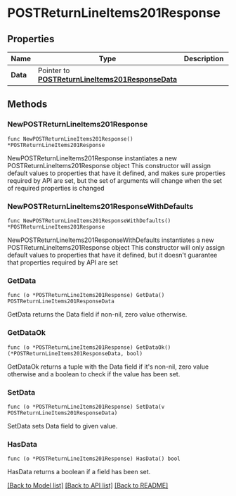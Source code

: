 # POSTReturnLineItems201Response

## Properties

Name | Type | Description | Notes
------------ | ------------- | ------------- | -------------
**Data** | Pointer to [**POSTReturnLineItems201ResponseData**](POSTReturnLineItems201ResponseData.md) |  | [optional] 

## Methods

### NewPOSTReturnLineItems201Response

`func NewPOSTReturnLineItems201Response() *POSTReturnLineItems201Response`

NewPOSTReturnLineItems201Response instantiates a new POSTReturnLineItems201Response object
This constructor will assign default values to properties that have it defined,
and makes sure properties required by API are set, but the set of arguments
will change when the set of required properties is changed

### NewPOSTReturnLineItems201ResponseWithDefaults

`func NewPOSTReturnLineItems201ResponseWithDefaults() *POSTReturnLineItems201Response`

NewPOSTReturnLineItems201ResponseWithDefaults instantiates a new POSTReturnLineItems201Response object
This constructor will only assign default values to properties that have it defined,
but it doesn't guarantee that properties required by API are set

### GetData

`func (o *POSTReturnLineItems201Response) GetData() POSTReturnLineItems201ResponseData`

GetData returns the Data field if non-nil, zero value otherwise.

### GetDataOk

`func (o *POSTReturnLineItems201Response) GetDataOk() (*POSTReturnLineItems201ResponseData, bool)`

GetDataOk returns a tuple with the Data field if it's non-nil, zero value otherwise
and a boolean to check if the value has been set.

### SetData

`func (o *POSTReturnLineItems201Response) SetData(v POSTReturnLineItems201ResponseData)`

SetData sets Data field to given value.

### HasData

`func (o *POSTReturnLineItems201Response) HasData() bool`

HasData returns a boolean if a field has been set.


[[Back to Model list]](../README.md#documentation-for-models) [[Back to API list]](../README.md#documentation-for-api-endpoints) [[Back to README]](../README.md)


